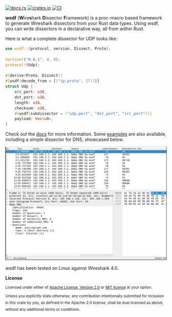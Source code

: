 [![docs.rs](https://img.shields.io/badge/docs.rs-wsdf-latest)](https://docs.rs/wsdf)
[![crates.io](https://img.shields.io/crates/v/wsdf.svg)](https://crates.io/crates/wsdf)
[![CI](https://github.com/ghpr-asia/wsdf/actions/workflows/ci.yml/badge.svg)](https://github.com/ghpr-asia/wsdf/actions/workflows/ci.yml)

**wsdf** (**W**ire**s**hark **D**issector **F**ramework) is a proc-macro based
framework to generate Wireshark dissectors from your Rust data types. Using
wsdf, you can write dissectors in a declarative way, all from within Rust.

Here is what a complete dissector for UDP looks like:

```rust
use wsdf::{protocol, version, Dissect, Proto};

version!("0.0,1", 4, 0);
protocol!(Udp);

#[derive(Proto, Dissect)]
#[wsdf(decode_from = [("ip.proto", 17)])]
struct Udp {
    src_port: u16,
    dst_port: u16,
    length: u16,
    checksum: u16,
    #[wsdf(subdissector = ("udp.port", "dst_port", "src_port"))]
    payload: Vec<u8>,
}
```

Check out the [docs](https://docs.rs/wsdf) for more information. Some
[examples](wsdf/examples/) are also available, including a simple dissector for
DNS, showcased below.

![DNS dissector showcase](https://raw.githubusercontent.com/ghpr-asia/wsdf/main/docs/dns_dissector.gif)

wsdf has been tested on Linux against Wireshark 4.0.

**License**

<sup>
Licensed under either of <a href="LICENSE-APACHE">Apache License, Version
2.0</a> or <a href="LICENSE-MIT">MIT license</a> at your option.
</sup>

<br>

<sub>
Unless you explicitly state otherwise, any contribution intentionally submitted
for inclusion in this crate by you, as defined in the Apache-2.0 license, shall
be dual licensed as above, without any additional terms or conditions.
</sub>
